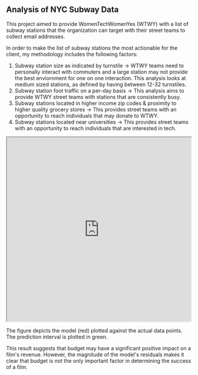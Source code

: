 ## Analysis of NYC Subway Data

This project aimed to provide WomenTechWomenYes (WTWY) with a list of subway stations that the organization can target with their street teams to collect email addresses. 

In order to make the list of subway stations the most actionable for the client, my methodology includes the following factors:

1) Subway station size as indicated by turnstile -> WTWY teams need to personally interact with commuters and a large station may not provide the best enviornment for one on one interaction. This analysis looks at medium sized stations, as defined by having between 12-32 turnstiles. 
2) Subway station foot traffic on a per-day basis -> This analysis aims to provide WTWY street teams with stations that are consistently busy.
3) Subway stations located in higher income zip codes & proximity to higher quality grocery stores -> This provides street teams with an opportunity to reach individuals that may donate to WTWY.
4) Subway stations located near universities -> This provides street teams with an opportunity to reach individuals that are interested in tech. 

<html><iframe src="https://github.com/tyrnaki/metis_coursework/blob/main/subways_and_universities.html" height="500" width="500"></iframe></html>




The figure depicts the model (red) plotted against the actual data points. The prediction interval is plotted in green.

This result suggests that budget may have a significant positive impact on a film's revenue. However, the magnitude of the model's residuals makes it clear that budget is not the only important factor in determining the success of a film.
